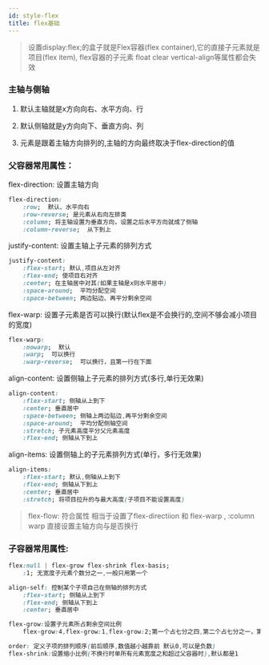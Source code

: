 ```yaml
---
id: style-flex
title: flex基础
---
```


> 设置display:flex;的盒子就是Flex容器(flex container),它的直接子元素就是项目(flex item), flex容器的子元素 float clear vertical-align等属性都会失效

### 主轴与侧轴

1. 默认主轴就是x方向向右、水平方向、行

2. 默认侧轴就是y方向向下、垂直方向、列

3. 元素是跟着主轴方向排列的,主轴的方向最终取决于flex-direction的值

### 父容器常用属性：

flex-direction: 设置主轴方向
```css
flex-direction: 
    :row;  默认、水平向右
    :row-reverse; 是元素从右向左排类
    :column; 将主轴设置为垂直方向，设置之后水平方向就成了侧轴
    :column-reverse;  从下到上
```
justify-content: 设置主轴上子元素的排列方式
```css
justify-content: 
    :flex-start; 默认,项目从左对齐
    :flex-end; 使项目右对齐
    :center; 在主轴居中对其(如果主轴是x则水平居中)
    :space-around;  平均分配空间
    :space-between; 两边贴边、再平分剩余空间
```

flex-warp: 设置子元素是否可以换行(默认flex是不会换行的,空间不够会减小项目的宽度)

```css
flex-warp: 
    :nowarp;  默认
    :warp;  可以换行
    :warp-reverse;  可以换行，且第一行在下面
```

 align-content: 设置侧轴上子元素的排列方式(多行,单行无效果)

```css
align-content: 
    :flex-start; 侧轴从上到下 
    :center; 垂直居中
    :space-between; 侧轴上两边贴边,再平分剩余空间
    :space-around;  平均分配侧轴空间
    :stretch; 子元素高度平分父元素高度
    :flex-end; 侧轴从下到上 
```

align-items: 设置侧轴上的子元素排列方式(单行，多行无效果)

```css
align-items: 
    :flex-start; 默认,侧轴从上到下 
    :flex-end; 侧轴从下到上 
    :center; 垂直居中
    :stretch; 将项目拉升的与最大高度(子项目不能设置高度)
```

> flex-flow: 符合属性 相当于设置了flex-directiion 和 flex-warp , :column warp 直接设置主轴方向与是否换行

### 子容器常用属性:

```css
flex:null | flex-grow flex-shrink flex-basis;
	:1; 无宽度子元素个数分之一,一般只用第一个

align-self: 控制某个子项自己在侧轴的排列方式
    :flex-start; 侧轴从上到下 
    :flex-end; 侧轴从下到上 
    :center; 垂直居中

flex-grow:设置子元素所占剩余空间比例
	flex-grow:4,flex-grow:1,flex-grow:2;第一个占七分之四,第二个占七分之一，第三个占七分之二

order: 定义子项的排列顺序(前后顺序,数值越小越靠前 默认0,可以是负数)
flex-shrink:设置缩小比例(不换行时单所有元素宽度之和超过父容器时),默认都是1
```




